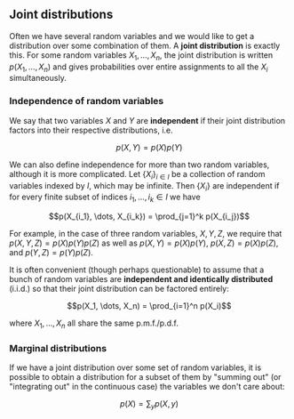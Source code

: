 ## Joint distributions

Often we have several random variables and we would like to get a
distribution over some combination of them. A **joint distribution** is
exactly this. For some random variables $X_1, \dots, X_n$, the joint
distribution is written $p(X_1, \dots, X_n)$ and gives probabilities
over entire assignments to all the $X_i$ simultaneously.

### Independence of random variables

We say that two variables $X$ and $Y$ are **independent** if their joint
distribution factors into their respective distributions, i.e.

$$p(X, Y) = p(X)p(Y)$$ 

We can also define independence for more than two
random variables, although it is more complicated. Let
$\{X_i\}_{i \in I}$ be a collection of random variables indexed by $I$,
which may be infinite. Then $\{X_i\}$ are independent if for every
finite subset of indices $i_1, \dots, i_k \in I$ we have

$$p(X_{i_1}, \dots, X_{i_k}) = \prod_{j=1}^k p(X_{i_j})$$ 

For example,
in the case of three random variables, $X, Y, Z$, we require that
$p(X,Y,Z) = p(X)p(Y)p(Z)$ as well as $p(X,Y) = p(X)p(Y)$,
$p(X,Z) = p(X)p(Z)$, and $p(Y,Z) = p(Y)p(Z)$.

It is often convenient (though perhaps questionable) to assume that a
bunch of random variables are **independent and identically
distributed** (i.i.d.) so that their joint distribution can be factored
entirely: 

$$p(X_1, \dots, X_n) = \prod_{i=1}^n p(X_i)$$ 

where
$X_1, \dots, X_n$ all share the same p.m.f./p.d.f.

### Marginal distributions

If we have a joint distribution over some set of random variables, it is
possible to obtain a distribution for a subset of them by "summing out"
(or "integrating out" in the continuous case) the variables we don't
care about: 

$$p(X) = \sum_{y} p(X, y)$$

